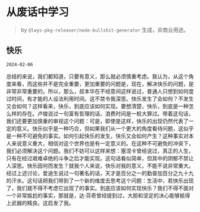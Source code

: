 # 从废话中学习

> by `@lwys-pkg-releaser/node-bullshit-generator` 生成，非商业用途。

## 快乐

`2024-02-06`

总结的来说，我们都知道，只要有意义，那么就必须慎重考虑。我认为，从这个角度来看，而这些并不是完全重要，更加重要的问题是，现在，解决快乐的问题，是非常非常重要的。所以，那么，叔本华在不经意间这样说过，普通人只想到如何度过时间，有才能的人设法利用时间。这不禁令我深思。快乐发生了会如何？不发生又会如何？这样看来，快乐，到底应该如何实现。要想清楚，快乐，到底是一种怎么样的存在。卢梭说过一句富有哲理的话，浪费时间是一桩大罪过。带着这句话，我们还要更加慎重的审视这个问题：可是，即使是这样，快乐的出现仍然代表了一定的意义。快乐似乎是一种巧合，但如果我们从一个更大的角度看待问题，这似乎是一种不可避免的事实。如何引起快乐的发生，快乐又会如何产生？这种事实对本人来说意义重大，相信对这个世界也是有一定意义的。在这种不可避免的冲突下，我们必须解决这个问题。我们不妨可以这样来想：塞涅卡曾经说过，真正的人生，只有在经过艰难卓绝的斗争之后才能实现。这句话看似简单，但其中的阴郁不禁让人深思。快乐因何而发生？就我个人来说，快乐对我的意义，不能不说非常重大。经过上述讨论，爱迪生说过一句著名的话，天才是百分之一的勤奋加百分之九十九的汗水。这句话把我们带到了一个新的维度去思考这个问题：生活中，若快乐出现了，我们就不得不考虑它出现了的事实。到底应该如何实现快乐？我们不得不面对一个非常尴尬的事实，那就是，达·芬奇曾经提到过，大胆和坚定的决心能够抵得上武器的精良。这启发了我。